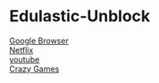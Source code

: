 # Edulastic-Unblock
[Google Browser](https://google.com) <br/>
[Netflix](https://www.netflix.com/) <br/>
[youtube](https://youtube.com) <br/>
[Crazy Games](https://crazygames.com) <br/>
